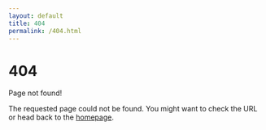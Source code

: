 ```yaml
---
layout: default
title: 404
permalink: /404.html
---
```


# 404

Page not found! 

The requested page could not be found. You might want to check the URL or head back to the [homepage](https://jucardus.github.io).
